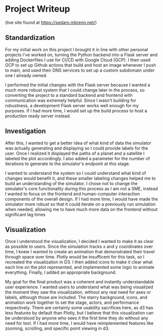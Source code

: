 # Project Writeup

(live site found at https://sedaro.mbrenn.net/)

## Standardization

For my initial work on this project I brought it in line with other personal projects I've worked on, turning the Python backend into a Flask server and adding Dockerfiles I use for CI/CD with Google Cloud (GCP). I then used GCP to set up Github actions that build and host an image whenever I push to main, and used their DNS services to set up a custom subdomain under one I already owned. 

I performed the initial changes with the Flask server because I wanted a much more robust system that I could change later in the process, so converting the project to a standard backend and frontend with communication was extremely helpful. Since I wasn't building for robustness, a development Flask server works well enough for my purposes. If I had more time, I would set up the build process to host a production ready server instead.

## Investigation

After this, I wanted to get a better idea of what kind of data the simulator was actually generating and displaying so I could provide labels for the user. Once I realized it displayed the paths of a planet and a satellite I labeled the plot accordingly. I also added a parameter for the number of iterations to generate to the simulator's endpoint at this stage.

I wanted to understand the system so I could understand what kind of changes would benefit it, and these smaller labeling changes helped me to build an understanding of the simulator. I chose not to change the simulator's core functionality during this process as I am not a SME, instead I wanted to focus on the frontend and human-computer interaction components of the overall design. If I had more time, I would have made the simulator more robust so that it could iterate on a previously run simulation when needed, allowing me to have much more data on the frontend without significant lag times

## Visualization

Once I understood the visualization, I decided I wanted to make it as clear as possible to users. Since the simulation tracks x and y coordinates over time, I knew I wanted to create an animation that demonstrated their travel through space over time. Plotly would be insufficent for this task, so I recreated the visualization in D3. I then added icons to make it clear what each line on the plot represented, and implemented some logic to animate everything. Finally, I added an appropriate background.

My goal for the final product was a coherent and instantly understandable user experience. I wanted users to understand what was being visualized the moment they saw the visualization, without any real need for axes or labels, although those are included. The starry background, icons, and animation work together to set the stage, actors, and performance respectively. There are certainly some usability sacrifices here, as d3 has less features by default than Plotly, but I believe that this visualization can be understood by anyone who sees it the first time they do without any need for text. If I had more time, I would have reimplemented features like zooming, scrolling, and specific point viewing in d3. 
